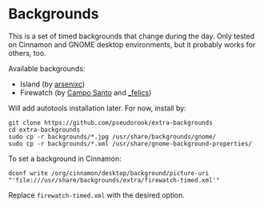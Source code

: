 # Backgrounds

This is a set of timed backgrounds that change during the day. Only tested on
Cinnamon and GNOME desktop environments, but it probably works for others, too.

Available backgrounds:
 * Island (by [arsenixc](https://arsenixc.deviantart.com/gallery/))
 * Firewatch (by [Campo Santo](https://blog.camposanto.com/post/138965082204/firewatch-launch-wallpaper-when-we-redid-the) and [\_felics](https://www.reddit.com/r/Firewatch/comments/458ohf/i_made_a_night_version_of_the_launch_wallpaper/))

Will add autotools installation later. For now, install by:

```
git clone https://github.com/pseudorook/extra-backgrounds
cd extra-backgrounds
sudo cp -r backgrounds/*.jpg /usr/share/backgrounds/gnome/
sudo cp -r backgrounds/*.xml /usr/share/gnome-background-properties/
```

To set a background in Cinnamon:
```
dconf write /org/cinnamon/desktop/background/picture-uri "'file:///usr/share/backgrounds/extra/firewatch-timed.xml'"
```

Replace `firewatch-timed.xml` with the desired option.
